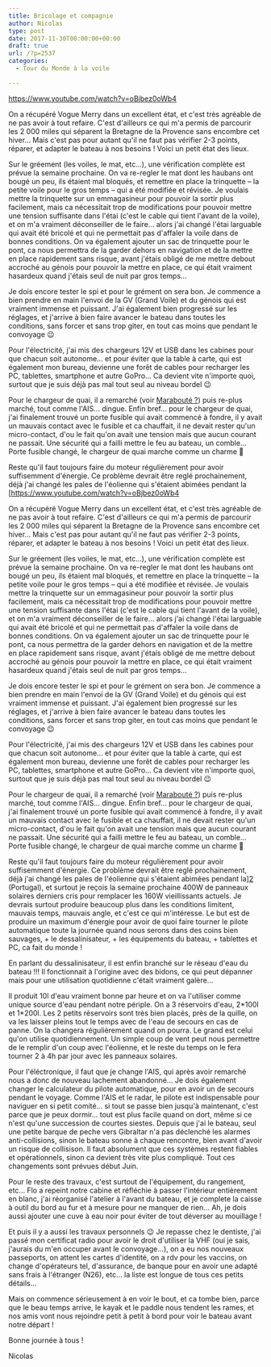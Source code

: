 ```yaml
---
title: Bricolage et compagnie
author: Nicolas
type: post
date: 2017-11-30T00:00:00+00:00
draft: true
url: /?p=2537
categories:
  - Tour du Monde à la voile

---
```

https://www.youtube.com/watch?v=oBjbez0oWb4

On a récupéré Vogue Merry dans un excellent état, et c'est très agréable de ne pas avoir à tout refaire. C'est d'ailleurs ce qui m'a permis de parcourir les 2 000 miles qui séparent la Bretagne de la Provence sans encombre cet hiver... Mais c'est pas pour autant qu'il ne faut pas vérifier 2-3 points, réparer, et adapter le bateau à nos besoins ! Voici un petit état des lieux.

Sur le gréement (les voiles, le mat, etc...), une vérification complète est prévue la semaine prochaine. On va re-regler le mat dont les haubans ont bougé un peu, ils étaient mal bloqués, et remettre en place la trinquette &#8211; la petite voile pour le gros temps &#8211; qui a été modifiée et révisée. Je voulais mettre la trinquette sur un emmagasineur pour pouvoir la sortir plus facilement, mais ca nécessitait trop de modifications pour pouvoir mettre une tension suffisante dans l'étai (c'est le cable qui tient l'avant de la voile), et on m'a vraiment déconseiller de le faire... alors j'ai changé l'étai larguable qui avait été bricolé et qui ne permettait pas d'affaler la voile dans de bonnes conditions. On va également ajouter un sac de trinquette pour le pont, ca nous permettra de la garder dehors en navigation et de la mettre en place rapidement sans risque, avant j'étais obligé de me mettre debout accroché au génois pour pouvoir la mettre en place, ce qui était vraiment hasardeux quand j'étais seul de nuit par gros temps...

Je dois encore tester le spi et pour le grément on sera bon. Je commence a bien prendre en main l'envoi de la GV (Grand Voile) et du génois qui est vraiment immense et puissant. J'ai également bien progressé sur les réglages, et j'arrive à bien faire avancer le bateau dans toutes les conditions, sans forcer et sans trop giter, en tout cas moins que pendant le convoyage 😉

Pour l'électricité, j'ai mis des chargeurs 12V et USB dans les cabines pour que chacun soit autonome... et pour éviter que la table à carte, qui est également mon bureau, devienne une forêt de cables pour recharger les PC, tablettes, smartphone et autre GoPro... Ca devient vite n'importe quoi, surtout que je suis déjà pas mal tout seul au niveau bordel 😉

Pour le chargeur de quai, il a remarché (voir [Marabouté ?][1]) puis re-plus marché, tout comme l'AIS... dingue. Enfin bref... pour le chargeur de quai, j'ai finalement trouvé un porte fusible qui avait commencé à fondre, il y avait un mauvais contact avec le fusible et ca chauffait, il ne devait rester qu'un micro-contact, d'ou le fait qu'on avait une tension mais que aucun courant ne passait. Une sécurité qui a failli mettre le feu au bateau, un comble... Porte fusible changé, le chargeur de quai marche comme un charme 🙂

Reste qu'il faut toujours faire du moteur régulièrement pour avoir suffisemment d'énergie. Ce problème devrait être reglé prochainement, déjà j'ai changé les pales de l'éolienne qui s'étaient abimées pendant la [https://www.youtube.com/watch?v=oBjbez0oWb4

On a récupéré Vogue Merry dans un excellent état, et c'est très agréable de ne pas avoir à tout refaire. C'est d'ailleurs ce qui m'a permis de parcourir les 2 000 miles qui séparent la Bretagne de la Provence sans encombre cet hiver... Mais c'est pas pour autant qu'il ne faut pas vérifier 2-3 points, réparer, et adapter le bateau à nos besoins ! Voici un petit état des lieux.

Sur le gréement (les voiles, le mat, etc...), une vérification complète est prévue la semaine prochaine. On va re-regler le mat dont les haubans ont bougé un peu, ils étaient mal bloqués, et remettre en place la trinquette &#8211; la petite voile pour le gros temps &#8211; qui a été modifiée et révisée. Je voulais mettre la trinquette sur un emmagasineur pour pouvoir la sortir plus facilement, mais ca nécessitait trop de modifications pour pouvoir mettre une tension suffisante dans l'étai (c'est le cable qui tient l'avant de la voile), et on m'a vraiment déconseiller de le faire... alors j'ai changé l'étai larguable qui avait été bricolé et qui ne permettait pas d'affaler la voile dans de bonnes conditions. On va également ajouter un sac de trinquette pour le pont, ca nous permettra de la garder dehors en navigation et de la mettre en place rapidement sans risque, avant j'étais obligé de me mettre debout accroché au génois pour pouvoir la mettre en place, ce qui était vraiment hasardeux quand j'étais seul de nuit par gros temps...

Je dois encore tester le spi et pour le grément on sera bon. Je commence a bien prendre en main l'envoi de la GV (Grand Voile) et du génois qui est vraiment immense et puissant. J'ai également bien progressé sur les réglages, et j'arrive à bien faire avancer le bateau dans toutes les conditions, sans forcer et sans trop giter, en tout cas moins que pendant le convoyage 😉

Pour l'électricité, j'ai mis des chargeurs 12V et USB dans les cabines pour que chacun soit autonome... et pour éviter que la table à carte, qui est également mon bureau, devienne une forêt de cables pour recharger les PC, tablettes, smartphone et autre GoPro... Ca devient vite n'importe quoi, surtout que je suis déjà pas mal tout seul au niveau bordel 😉

Pour le chargeur de quai, il a remarché (voir [Marabouté ?][1]) puis re-plus marché, tout comme l'AIS... dingue. Enfin bref... pour le chargeur de quai, j'ai finalement trouvé un porte fusible qui avait commencé à fondre, il y avait un mauvais contact avec le fusible et ca chauffait, il ne devait rester qu'un micro-contact, d'ou le fait qu'on avait une tension mais que aucun courant ne passait. Une sécurité qui a failli mettre le feu au bateau, un comble... Porte fusible changé, le chargeur de quai marche comme un charme 🙂

Reste qu'il faut toujours faire du moteur régulièrement pour avoir suffisemment d'énergie. Ce problème devrait être reglé prochainement, déjà j'ai changé les pales de l'éolienne qui s'étaient abimées pendant la][2] (Portugal), et surtout je reçois la semaine prochaine 400W de panneaux solaires derniers cris pour remplacer les 160W vieillissants actuels. Je devrais surtout produire beaucoup plus dans les conditions limitent, mauvais temps, mauvais angle, et c'est ce qui m'intéresse. Le but est de produire un maximum d'énergie pour avoir de quoi faire tourner le pilote automatique toute la journée quand nous serons dans des coins bien sauvages, + le dessalinisateur, + les équipements du bateau, + tablettes et PC, ca fait du monde !

En parlant du dessalinisateur, il est enfin branché sur le réseau d'eau du bateau !!! Il fonctionnait à l'origine avec des bidons, ce qui peut dépanner mais pour une utilisation quotidienne c'était vraiment galère...

Il produit 10l d'eau vraiment bonne par heure et on va l'utiliser comme unique source d'eau pendant notre périple. On a 3 réservoirs d'eau, 2\*100l et 1\*200l. Les 2 petits réservoirs sont très bien placés, près de la quille, on va les laisser pleins tout le temps avec de l'eau de secours en cas de panne. On la changera régulièrement quand on pourra. Le grand est celui qu'on utilise quotidiennement. Un simple coup de vent peut nous permettre de le remplir d'un coup avec l'éolienne, et le reste du temps on le fera tourner 2 à 4h par jour avec les panneaux solaires.

Pour l'éléctronique, il faut que je change l'AIS, qui après avoir remarché nous a donc de nouveau lachement abandonné... Je dois également changer le calculateur du pilote automatique, pour en avoir un de secours pendant le voyage. Comme l'AIS et le radar, le pilote est indispensable pour naviguer en si petit comité... si tout se passe bien jusqu'à maintenant, c'est parce que je peux dormir... tout est plus facile quand on dort, même si ce n'est qu'une succession de courtes siestes. Depuis que j'ai le bateau, seul une petite barque de peche vers Gibraltar n'a pas déclenché les alarmes anti-collisions, sinon le bateau sonne à chaque rencontre, bien avant d'avoir un risque de collisison. Il faut absolument que ces systèmes restent fiables et opérationnels, sinon ca devient très vite plus compliqué. Tout ces changements sont prévues début Juin.

Pour le reste des travaux, c'est surtout de l'équipement, du rangement, etc... Flo a repeint notre cabine et réfléchie à passer l'intérieur entièrement en blanc, j'ai réorganisé l'atelier à l'avant du bateau, et je complete la caisse à outil du bord au fur et à mesure pour ne manquer de rien... Ah, je dois aussi ajouter une cuve à eau noir pour éviter de tout déverser au mouillage !

Et puis il y a aussi les travaux personnels 😉 Je repasse chez le dentiste, j'ai passé mon certificat radio pour avoir le droit d'utiliser la VHF (oui je sais, j'aurais du m'en occuper avant le convoyage...), on a eu nos nouveaux passeports, on attent les cartes d'identité, on a rdv pour les vaccins, on change d'opérateurs tel, d'assurance, de banque pour en avoir une adapté sans frais à l'étranger (N26), etc... la liste est longue de tous ces petits détails...

Mais on commence sérieusement à en voir le bout, et ca tombe bien, parce que le beau temps arrive, le kayak et le paddle nous tendent les rames, et nos amis vont nous rejoindre petit à petit à bord pour voir le bateau avant notre départ !

Bonne journée à tous !

Nicolas

&nbsp;

&nbsp;

 [1]: http://deh0rs.com/2017/02/27/maraboute/
 [2]: http://deh0rs.com/2017/01/27/journal-du-bord-tempete-a-cap-st-vincent/
